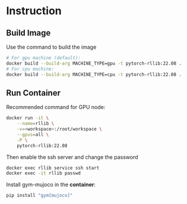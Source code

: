 # Instruction

## Build Image
Use the command to build the image
```bash
# For gpu machine (default):
docker build --build-arg MACHINE_TYPE=gpu -t pytorch-rllib:22.08 .
# For cpu machine:
docker build --build-arg MACHINE_TYPE=cpu -t pytorch-rllib:22.08 .
```

## Run Container

Recommended command for GPU node:
```bash
docker run -it \
    --name=rllib \
    -v=<workspace>:/root/workspace \
    --gpus=all \
    -P \
    pytorch-rllib:22.08
```

Then enable the ssh server and change the password
```bash
docker exec rllib service ssh start
docker exec -it rllib passwd
```

Install gym-mujoco in the **container**:
```bash
pip install "gym[mujoco]"
```